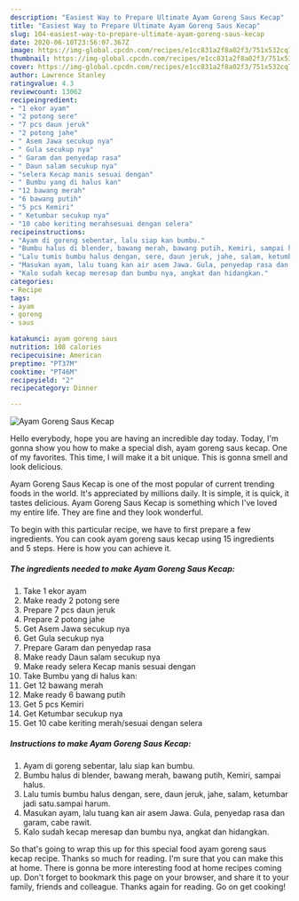 ```yaml
---
description: "Easiest Way to Prepare Ultimate Ayam Goreng Saus Kecap"
title: "Easiest Way to Prepare Ultimate Ayam Goreng Saus Kecap"
slug: 104-easiest-way-to-prepare-ultimate-ayam-goreng-saus-kecap
date: 2020-06-10T23:56:07.367Z
image: https://img-global.cpcdn.com/recipes/e1cc831a2f8a02f3/751x532cq70/ayam-goreng-saus-kecap-foto-resep-utama.jpg
thumbnail: https://img-global.cpcdn.com/recipes/e1cc831a2f8a02f3/751x532cq70/ayam-goreng-saus-kecap-foto-resep-utama.jpg
cover: https://img-global.cpcdn.com/recipes/e1cc831a2f8a02f3/751x532cq70/ayam-goreng-saus-kecap-foto-resep-utama.jpg
author: Lawrence Stanley
ratingvalue: 4.3
reviewcount: 13062
recipeingredient:
- "1 ekor ayam"
- "2 potong sere"
- "7 pcs daun jeruk"
- "2 potong jahe"
- " Asem Jawa secukup nya"
- " Gula secukup nya"
- " Garam dan penyedap rasa"
- " Daun salam secukup nya"
- "selera Kecap manis sesuai dengan"
- " Bumbu yang di halus kan"
- "12 bawang merah"
- "6 bawang putih"
- "5 pcs Kemiri"
- " Ketumbar secukup nya"
- "10 cabe keriting merahsesuai dengan selera"
recipeinstructions:
- "Ayam di goreng sebentar, lalu siap kan bumbu."
- "Bumbu halus di blender, bawang merah, bawang putih, Kemiri, sampai halus."
- "Lalu tumis bumbu halus dengan, sere, daun jeruk, jahe, salam, ketumbar jadi satu.sampai harum."
- "Masukan ayam, lalu tuang kan air asem Jawa. Gula, penyedap rasa dan garam, cabe rawit."
- "Kalo sudah kecap meresap dan bumbu nya, angkat dan hidangkan."
categories:
- Recipe
tags:
- ayam
- goreng
- saus

katakunci: ayam goreng saus 
nutrition: 108 calories
recipecuisine: American
preptime: "PT37M"
cooktime: "PT46M"
recipeyield: "2"
recipecategory: Dinner

---
```



![Ayam Goreng Saus Kecap](https://img-global.cpcdn.com/recipes/e1cc831a2f8a02f3/751x532cq70/ayam-goreng-saus-kecap-foto-resep-utama.jpg)

Hello everybody, hope you are having an incredible day today. Today, I'm gonna show you how to make a special dish, ayam goreng saus kecap. One of my favorites. This time, I will make it a bit unique. This is gonna smell and look delicious.



Ayam Goreng Saus Kecap is one of the most popular of current trending foods in the world. It's appreciated by millions daily. It is simple, it is quick, it tastes delicious. Ayam Goreng Saus Kecap is something which I've loved my entire life. They are fine and they look wonderful.


To begin with this particular recipe, we have to first prepare a few ingredients. You can cook ayam goreng saus kecap using 15 ingredients and 5 steps. Here is how you can achieve it.

<!--inarticleads1-->

##### The ingredients needed to make Ayam Goreng Saus Kecap:

1. Take 1 ekor ayam
1. Make ready 2 potong sere
1. Prepare 7 pcs daun jeruk
1. Prepare 2 potong jahe
1. Get  Asem Jawa secukup nya
1. Get  Gula secukup nya
1. Prepare  Garam dan penyedap rasa
1. Make ready  Daun salam secukup nya
1. Make ready selera Kecap manis sesuai dengan
1. Take  Bumbu yang di halus kan:
1. Get 12 bawang merah
1. Make ready 6 bawang putih
1. Get 5 pcs Kemiri
1. Get  Ketumbar secukup nya
1. Get 10 cabe keriting merah/sesuai dengan selera




<!--inarticleads2-->

##### Instructions to make Ayam Goreng Saus Kecap:

1. Ayam di goreng sebentar, lalu siap kan bumbu.
1. Bumbu halus di blender, bawang merah, bawang putih, Kemiri, sampai halus.
1. Lalu tumis bumbu halus dengan, sere, daun jeruk, jahe, salam, ketumbar jadi satu.sampai harum.
1. Masukan ayam, lalu tuang kan air asem Jawa. Gula, penyedap rasa dan garam, cabe rawit.
1. Kalo sudah kecap meresap dan bumbu nya, angkat dan hidangkan.




So that's going to wrap this up for this special food ayam goreng saus kecap recipe. Thanks so much for reading. I'm sure that you can make this at home. There is gonna be more interesting food at home recipes coming up. Don't forget to bookmark this page on your browser, and share it to your family, friends and colleague. Thanks again for reading. Go on get cooking!

